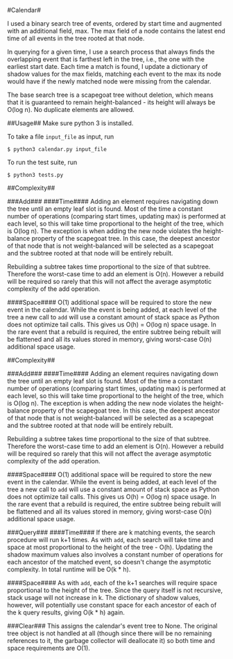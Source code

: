 #Calendar#

I used a binary search tree of events, ordered by start time and augmented with an additional field, max. The max field of a node contains the latest end time of all events in the tree rooted at that node.

In querying for a given time, I use a search process that always finds the overlapping event that is farthest left in the tree, i.e., the one with the earliest start date. Each time a match is found, I update a dictionary of shadow values for the max fields, matching each event to the max its node would have if the newly matched node were missing from the calendar.

The base search tree is a scapegoat tree without deletion, which means that it is guaranteed to remain height-balanced - its height will always be O(log n). No duplicate elements are allowed.

##Usage##
Make sure python 3 is installed.

To take a file `input_file` as input, run
```
$ python3 calendar.py input_file
```

To run the test suite, run
```
$ python3 tests.py
```

##Complexity##

###Add###
####Time####
Adding an element requires navigating down the tree until an empty leaf slot is found. Most of the time a constant number of operations (comparing start times, updating max) is performed at each level, so this will take time proportional to the height of the tree, which is O(log n). The exception is when adding the new node violates the height-balance property of the scapegoat tree. In this case, the deepest ancestor of that node that is not weight-balanced will be selected as a scapegoat and the subtree rooted at that node will be entirely rebuilt.

Rebuilding a subtree takes time proportional to the size of that subtree. Therefore the worst-case time to add an element is O(n). However a rebuild will be required so rarely that this will not affect the average asymptotic complexity of the add operation.

####Space####
O(1) additional space will be required to store the new event in the calendar. While the event is being added, at each level of the tree a new call to `add` will use a constant amount of stack space as Python does not optimize tail calls. This gives us O(h) = O(log n) space usage. In the rare event that a rebuild is required, the entire subtree being rebuilt will be flattened and all its values stored in memory, giving worst-case O(n) additional space usage.



##Complexity##

###Add###
####Time####
Adding an element requires navigating down the tree until an empty leaf slot is found. Most of the time a constant number of operations (comparing start times, updating max) is performed at each level, so this will take time proportional to the height of the tree, which is O(log n). The exception is when adding the new node violates the height-balance property of the scapegoat tree. In this case, the deepest ancestor of that node that is not weight-balanced will be selected as a scapegoat and the subtree rooted at that node will be entirely rebuilt.

Rebuilding a subtree takes time proportional to the size of that subtree. Therefore the worst-case time to add an element is O(n). However a rebuild will be required so rarely that this will not affect the average asymptotic complexity of the add operation.

####Space####
O(1) additional space will be required to store the new event in the calendar. While the event is being added, at each level of the tree a new call to `add` will use a constant amount of stack space as Python does not optimize tail calls. This gives us O(h) = O(log n) space usage. In the rare event that a rebuild is required, the entire subtree being rebuilt will be flattened and all its values stored in memory, giving worst-case O(n) additional space usage.

###Query###
####Time####
If there are k matching events, the search procedure will run k+1 times. As with `add`, each search will take time and space at most proportional to the height of the tree - O(h). Updating the shadow maximum values also involves a constant number of operations for each ancestor of the matched event, so doesn't change the asymptotic complexity. In total runtime will be O(k * h).

####Space####
As with `add`, each of the k+1 searches will require space proportional to the height of the tree. Since the query itself is not recursive, stack usage will not increase in k. The dictionary of shadow values, however, will potentially use constant space for each ancestor of each of the k query results, giving O(k * h) again.

###Clear###
This assigns the calendar's event tree to None. The original tree object is not handled at all (though since there will be no remaining references to it, the garbage collector will deallocate it) so both time and space requirements are O(1).
